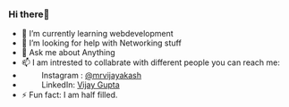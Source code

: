 ### Hi there👋

- 🌱 I’m currently learning webdevelopment 
- 🤔 I’m looking for help with Networking stuff
- 💬 Ask me about Anything
- 📫 I am intrested to collabrate with different people you can reach me: 
- &nbsp; &nbsp; &nbsp; &nbsp; &nbsp;Instagram : [@mrvijayakash](https://www.instagram.com/mrvijayakash/) 
-  &nbsp; &nbsp; &nbsp; &nbsp; &nbsp;LinkedIn: [Vijay Gupta](https://www.linkedin.com/in/VijayGupta/) 
- ⚡ Fun fact: I am half filled.

